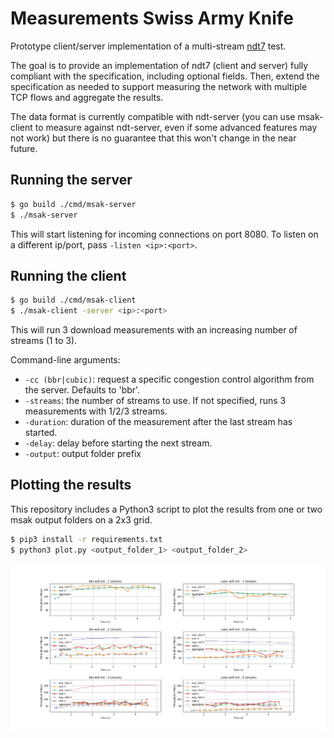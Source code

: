 # Measurements Swiss Army Knife

Prototype client/server implementation of a multi-stream [ndt7](https://github.com/m-lab/ndt-server/blob/master/spec/ndt7-protocol.md) test.

The goal is to provide an implementation of ndt7 (client and server) fully compliant with the specification, including optional fields. Then, extend the specification as needed to support measuring the network with multiple TCP flows and aggregate the results.

The data format is currently compatible with ndt-server (you can use msak-client to measure against ndt-server, even if some advanced features may not work) but there is no guarantee that this won't change in the near future.

## Running the server

```bash
$ go build ./cmd/msak-server
$ ./msak-server
```

This will start listening for incoming connections on port 8080. To listen on a different ip/port, pass `-listen <ip>:<port>`.

## Running the client

```bash
$ go build ./cmd/msak-client
$ ./msak-client -server <ip>:<port>
```

This will run 3 download measurements with an increasing number of streams (1 to 3).

Command-line arguments:

- `-cc (bbr|cubic)`: request a specific congestion control algorithm from the server. Defaults to 'bbr'.
- `-streams`: the number of streams to use. If not specified, runs 3 measurements with 1/2/3 streams.
- `-duration`: duration of the measurement after the last stream has started.
- `-delay`: delay before starting the next stream.
- `-output`: output folder prefix

## Plotting the results

This repository includes a Python3 script to plot the results from one or two msak output folders on a 2x3 grid.

```bash
$ pip3 install -r requirements.txt
$ python3 plot.py <output_folder_1> <output_folder_2>
```

![example plot](./plot.png)